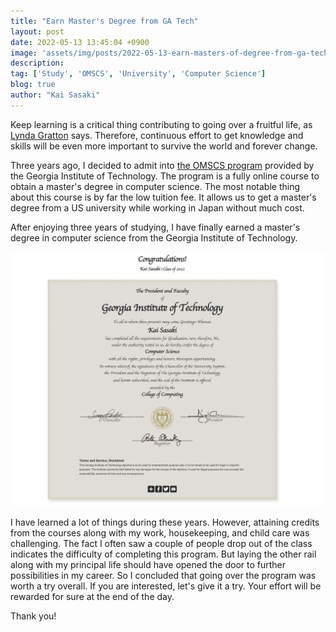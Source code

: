 ```yaml
---
title: "Earn Master's Degree from GA Tech"
layout: post
date: 2022-05-13 13:45:04 +0900
image: 'assets/img/posts/2022-05-13-earn-masters-of-degree-from-ga-tech/catch.jpg'
description:
tag: ['Study', 'OMSCS', 'University', 'Computer Science']
blog: true
author: "Kai Sasaki"
---
```


Keep learning is a critical thing contributing to going over a fruitful life, as [Lynda Gratton](https://amzn.to/3l72Cwc) says. Therefore, continuous effort to get knowledge and skills will be even more important to survive the world and forever change.

Three years ago, I decided to admit into [the OMSCS program](https://omscs.gatech.edu/) provided by the Georgia Institute of Technology. The program is a fully online course to obtain a master's degree in computer science. The most notable thing about this course is by far the low tuition fee. It allows us to get a master's degree from a US university while working in Japan without much cost.

After enjoying three years of studying, I have finally earned a master's degree in computer science from the Georgia Institute of Technology.

[![](assets/img/posts/2022-05-13-earn-masters-of-degree-from-ga-tech/commencement.png)](https://commencement.gatech.edu/graduate/masters/kai-sasaki)

I have learned a lot of things during these years. However, attaining credits from the courses along with my work, housekeeping, and child care was challenging. The fact I often saw a couple of people drop out of the class indicates the difficulty of completing this program. But laying the other rail along with my principal life should have opened the door to further possibilities in my career. So I concluded that going over the program was worth a try overall. If you are interested, let's give it a try. Your effort will be rewarded for sure at the end of the day.


Thank you!
